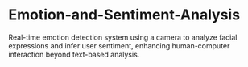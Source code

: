 # Emotion-and-Sentiment-Analysis
Real-time emotion detection system using a camera to analyze facial expressions and infer user sentiment, enhancing human-computer interaction beyond text-based analysis.
